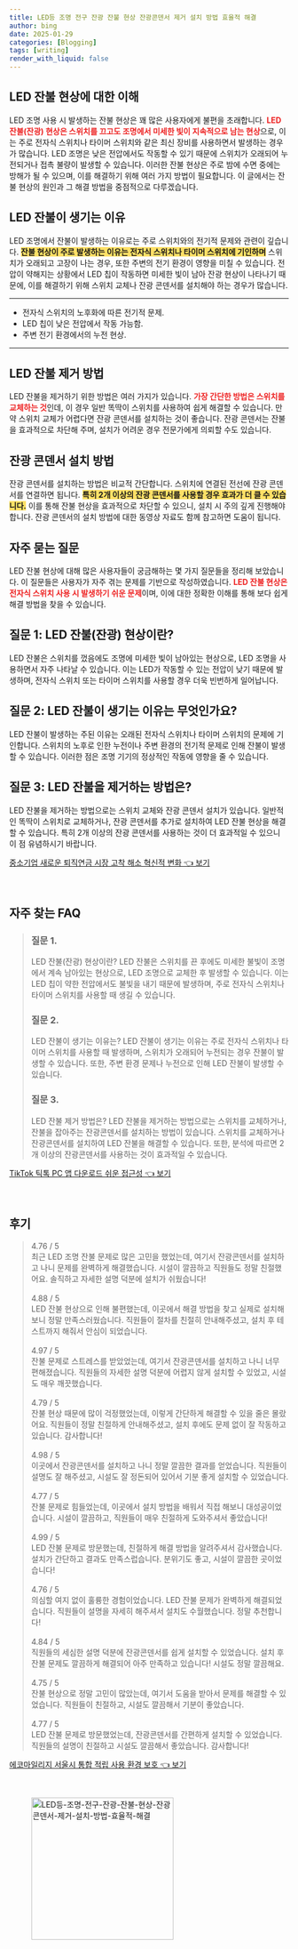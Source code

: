 ```yaml
---
title: LED등 조명 전구 잔광 잔불 현상 잔광콘덴서 제거 설치 방법 효율적 해결
author: bing
date: 2025-01-29
categories: [Blogging]
tags: [writing]
render_with_liquid: false
---
```



<h2 id='led_잔불_현상'>LED 잔불 현상에 대한 이해</h2>

<p>LED 조명 사용 시 발생하는 잔불 현상은 꽤 많은 사용자에게 불편을 초래합니다. <b><span style="color: #ee2323;">LED 잔불(잔광) 현상은 스위치를 끄고도 조명에서 미세한 빛이 지속적으로 남는 현상</span></b>으로, 이는 주로 전자식 스위치나 타이머 스위치와 같은 최신 장비를 사용하면서 발생하는 경우가 많습니다. LED 조명은 낮은 전압에서도 작동할 수 있기 때문에 스위치가 오래되어 누전되거나 접촉 불량이 발생할 수 있습니다. 이러한 잔불 현상은 주로 밤에 수면 중에는 방해가 될 수 있으며, 이를 해결하기 위해 여러 가지 방법이 필요합니다. 이 글에서는 잔불 현상의 원인과 그 해결 방법을 중점적으로 다루겠습니다.</p>

<h2 id='led_잔불_원인'>LED 잔불이 생기는 이유</h2>

<p>LED 조명에서 잔불이 발생하는 이유로는 주로 스위치와의 전기적 문제와 관련이 깊습니다. <b><span style="background-color: #ffe066;">잔불 현상이 주로 발생하는 이유는 전자식 스위치나 타이머 스위치에 기인하며</span></b> 스위치가 오래되고 고장이 나는 경우, 또한 주변의 전기 환경이 영향을 미칠 수 있습니다. 전압이 약해지는 상황에서 LED 칩이 작동하면 미세한 빛이 남아 잔광 현상이 나타나기 때문에, 이를 해결하기 위해 스위치 교체나 잔광 콘덴서를 설치해야 하는 경우가 많습니다.</p>

<hr />

<ul>
    <li>전자식 스위치의 노후화에 따른 전기적 문제.</li>
    <li>LED 칩이 낮은 전압에서 작동 가능함.</li>
    <li>주변 전기 환경에서의 누전 현상.</li>
</ul>

<hr />

<h2 id='잔불_제거_방법'>LED 잔불 제거 방법</h2>

<p>LED 잔불을 제거하기 위한 방법은 여러 가지가 있습니다. <b><span style="color: #ee2323;">가장 간단한 방법은 스위치를 교체하는 것</span></b>인데, 이 경우 일반 똑딱이 스위치를 사용하여 쉽게 해결할 수 있습니다. 만약 스위치 교체가 어렵다면 잔광 콘덴서를 설치하는 것이 좋습니다. 잔광 콘덴서는 잔불을 효과적으로 차단해 주며, 설치가 어려운 경우 전문가에게 의뢰할 수도 있습니다.</p>

<h2 id='잔광_콘덴서_설치'>잔광 콘덴서 설치 방법</h2>

<p>잔광 콘덴서를 설치하는 방법은 비교적 간단합니다. 스위치에 연결된 전선에 잔광 콘덴서를 연결하면 됩니다. <b><span style="background-color: #ffe066;">특히 2개 이상의 잔광 콘덴서를 사용할 경우 효과가 더 클 수 있습니다.</span></b> 이를 통해 잔불 현상을 효과적으로 차단할 수 있으니, 설치 시 주의 깊게 진행해야 합니다. 잔광 콘덴서의 설치 방법에 대한 동영상 자료도 함께 참고하면 도움이 됩니다.</p>

<h2 id='자주_묻는_질문'>자주 묻는 질문</h2>

<p>LED 잔불 현상에 대해 많은 사용자들이 궁금해하는 몇 가지 질문들을 정리해 보았습니다. 이 질문들은 사용자가 자주 겪는 문제를 기반으로 작성하였습니다. <b><span style="color: #ee2323;">LED 잔불 현상은 전자식 스위치 사용 시 발생하기 쉬운 문제</span></b>이며, 이에 대한 정확한 이해를 통해 보다 쉽게 해결 방법을 찾을 수 있습니다.</p>

<h2 id='질문_1'>질문 1: LED 잔불(잔광) 현상이란?</h2>

<p>LED 잔불은 스위치를 껐음에도 조명에 미세한 빛이 남아있는 현상으로, LED 조명을 사용하면서 자주 나타날 수 있습니다. 이는 LED가 작동할 수 있는 전압이 낮기 때문에 발생하며, 전자식 스위치 또는 타이머 스위치를 사용할 경우 더욱 빈번하게 일어납니다.</p>

<h2 id='질문_2'>질문 2: LED 잔불이 생기는 이유는 무엇인가요?</h2>

<p>LED 잔불이 발생하는 주된 이유는 오래된 전자식 스위치나 타이머 스위치의 문제에 기인합니다. 스위치의 노후로 인한 누전이나 주변 환경의 전기적 문제로 인해 잔불이 발생할 수 있습니다. 이러한 점은 조명 기기의 정상적인 작동에 영향을 줄 수 있습니다.</p>

<h2 id='질문_3'>질문 3: LED 잔불을 제거하는 방법은?</h2>

<p>LED 잔불을 제거하는 방법으로는 스위치 교체와 잔광 콘덴서 설치가 있습니다. 일반적인 똑딱이 스위치로 교체하거나, 잔광 콘덴서를 추가로 설치하여 LED 잔불 현상을 해결할 수 있습니다. 특히 2개 이상의 잔광 콘덴서를 사용하는 것이 더 효과적일 수 있으니 이 점 유념하시기 바랍니다.</p>


<p><a class="click-button" title="중소기업 새로운 퇴직연금 시장 고착 해소 혁신적 변화" href="https://aptwhite.github.io/posts/%EC%A4%91%EC%86%8C%EA%B8%B0%EC%97%85-%EC%83%88%EB%A1%9C%EC%9A%B4-%ED%87%B4%EC%A7%81%EC%97%B0%EA%B8%88-%EC%8B%9C%EC%9E%A5-%EA%B3%A0%EC%B0%A9-%ED%95%B4%EC%86%8C-%ED%98%81%EC%8B%A0%EC%A0%81-%EB%B3%80%ED%99%94/" rel="dofollow">중소기업 새로운 퇴직연금 시장 고착 해소 혁신적 변화 👈 보기</a></p><br>
<h2 id='자주_찾는_FAQ'>자주 찾는 FAQ</h2>
<div itemscope="" itemtype="https://schema.org/FAQPage"> 
<blockquote> 
<div itemscope="" itemprop="mainEntity" itemtype="https://schema.org/Question"> 
<h3 itemprop="name">질문 1.</h3> 
<div itemscope="" itemprop="acceptedAnswer" itemtype="https://schema.org/Answer"> 
<span itemprop="text"> 
<p>LED 잔불(잔광) 현상이란? LED 잔불은 스위치를 끈 후에도 미세한 불빛이 조명에서 계속 남아있는 현상으로, LED 조명으로 교체한 후 발생할 수 있습니다. 이는 LED 칩이 약한 전압에서도 불빛을 내기 때문에 발생하며, 주로 전자식 스위치나 타이머 스위치를 사용할 때 생길 수 있습니다.</p> 
</span> 
</div> 
</div> 

<div itemscope="" itemprop="mainEntity" itemtype="https://schema.org/Question"> 
<h3 itemprop="name">질문 2.</h3> 
<div itemscope="" itemprop="acceptedAnswer" itemtype="https://schema.org/Answer"> 
<span itemprop="text"> 
<p>LED 잔불이 생기는 이유는? LED 잔불이 생기는 이유는 주로 전자식 스위치나 타이머 스위치를 사용할 때 발생하며, 스위치가 오래되어 누전되는 경우 잔불이 발생할 수 있습니다. 또한, 주변 환경 문제나 누전으로 인해 LED 잔불이 발생할 수 있습니다.</p> 
</span> 
</div> 
</div> 

<div itemscope="" itemprop="mainEntity" itemtype="https://schema.org/Question"> 
<h3 itemprop="name">질문 3.</h3> 
<div itemscope="" itemprop="acceptedAnswer" itemtype="https://schema.org/Answer"> 
<span itemprop="text"> 
<p>LED 잔불 제거 방법은? LED 잔불을 제거하는 방법으로는 스위치를 교체하거나, 잔불을 잡아주는 잔광콘덴서를 설치하는 방법이 있습니다. 스위치를 교체하거나 잔광콘덴서를 설치하여 LED 잔불을 해결할 수 있습니다. 또한, 분석에 따르면 2개 이상의 잔광콘덴서를 사용하는 것이 효과적일 수 있습니다.</p> 
</span> 
</div> 
</div> 
</blockquote> 
</div>
<p><a class="click-button" title="TikTok 틱톡 PC 앱 다운로드 쉬운 접근성" href="https://aptwhite.github.io/posts/TikTok-%ED%8B%B1%ED%86%A1-PC-%EC%95%B1-%EB%8B%A4%EC%9A%B4%EB%A1%9C%EB%93%9C-%EC%89%AC%EC%9A%B4-%EC%A0%91%EA%B7%BC%EC%84%B1/" rel="dofollow">TikTok 틱톡 PC 앱 다운로드 쉬운 접근성 👈 보기</a></p><br>
<h2 id='후기'>후기</h2>
<div itemscope itemtype="https://schema.org/Product">
  <blockquote>
  <div itemprop="review" itemscope itemtype="https://schema.org/Review">
      <div itemprop="reviewRating" itemscope itemtype="https://schema.org/Rating"> <span itemprop="ratingValue">4.76</span> / <span itemprop="bestRating">5</span> </div>
      <span itemprop="reviewBody">최근 LED 조명 잔불 문제로 많은 고민을 했었는데, 여기서 잔광콘덴서를 설치하고 나니 문제를 완벽하게 해결했습니다. 시설이 깔끔하고 직원들도 정말 친절했어요. 솔직하고 자세한 설명 덕분에 설치가 쉬웠습니다!</span>
  </div>
  <br>
  <div itemprop="review" itemscope itemtype="https://schema.org/Review">
      <div itemprop="reviewRating" itemscope itemtype="https://schema.org/Rating"> <span itemprop="ratingValue">4.88</span> / <span itemprop="bestRating">5</span> </div>
      <span itemprop="reviewBody">LED 잔불 현상으로 인해 불편했는데, 이곳에서 해결 방법을 찾고 실제로 설치해보니 정말 만족스러웠습니다. 직원들이 절차를 친절히 안내해주셨고, 설치 후 테스트까지 해줘서 안심이 되었습니다.</span>
  </div>
  <br>
  <div itemprop="review" itemscope itemtype="https://schema.org/Review">
      <div itemprop="reviewRating" itemscope itemtype="https://schema.org/Rating"> <span itemprop="ratingValue">4.97</span> / <span itemprop="bestRating">5</span> </div>
      <span itemprop="reviewBody">잔불 문제로 스트레스를 받았었는데, 여기서 잔광콘덴서를 설치하고 나니 너무 편해졌습니다. 직원들의 자세한 설명 덕분에 어렵지 않게 설치할 수 있었고, 시설도 매우 깨끗했습니다.</span>
  </div>
  <br>
  <div itemprop="review" itemscope itemtype="https://schema.org/Review">
      <div itemprop="reviewRating" itemscope itemtype="https://schema.org/Rating"> <span itemprop="ratingValue">4.79</span> / <span itemprop="bestRating">5</span> </div>
      <span itemprop="reviewBody">잔불 현상 때문에 많이 걱정했었는데, 이렇게 간단하게 해결할 수 있을 줄은 몰랐어요. 직원들이 정말 친절하게 안내해주셨고, 설치 후에도 문제 없이 잘 작동하고 있습니다. 감사합니다!</span>
  </div>
  <br>
  <div itemprop="review" itemscope itemtype="https://schema.org/Review">
      <div itemprop="reviewRating" itemscope itemtype="https://schema.org/Rating"> <span itemprop="ratingValue">4.98</span> / <span itemprop="bestRating">5</span> </div>
      <span itemprop="reviewBody">이곳에서 잔광콘덴서를 설치하고 나니 정말 깔끔한 결과를 얻었습니다. 직원들이 설명도 잘 해주셨고, 시설도 잘 정돈되어 있어서 기분 좋게 설치할 수 있었습니다.</span>
  </div>
  <br>
  <div itemprop="review" itemscope itemtype="https://schema.org/Review">
      <div itemprop="reviewRating" itemscope itemtype="https://schema.org/Rating"> <span itemprop="ratingValue">4.77</span> / <span itemprop="bestRating">5</span> </div>
      <span itemprop="reviewBody">잔불 문제로 힘들었는데, 이곳에서 설치 방법을 배워서 직접 해보니 대성공이었습니다. 시설이 깔끔하고, 직원들이 매우 친절하게 도와주셔서 좋았습니다!</span>
  </div>
  <br>
  <div itemprop="review" itemscope itemtype="https://schema.org/Review">
      <div itemprop="reviewRating" itemscope itemtype="https://schema.org/Rating"> <span itemprop="ratingValue">4.99</span> / <span itemprop="bestRating">5</span> </div>
      <span itemprop="reviewBody">LED 잔불 문제로 방문했는데, 친절하게 해결 방법을 알려주셔서 감사했습니다. 설치가 간단하고 결과도 만족스럽습니다. 분위기도 좋고, 시설이 깔끔한 곳이었습니다!</span>
  </div>
  <br>
  <div itemprop="review" itemscope itemtype="https://schema.org/Review">
      <div itemprop="reviewRating" itemscope itemtype="https://schema.org/Rating"> <span itemprop="ratingValue">4.76</span> / <span itemprop="bestRating">5</span> </div>
      <span itemprop="reviewBody">의심할 여지 없이 훌륭한 경험이었습니다. LED 잔불 문제가 완벽하게 해결되었습니다. 직원들이 설명을 자세히 해주셔서 설치도 수월했습니다. 정말 추천합니다!</span>
  </div>
  <br>
  <div itemprop="review" itemscope itemtype="https://schema.org/Review">
      <div itemprop="reviewRating" itemscope itemtype="https://schema.org/Rating"> <span itemprop="ratingValue">4.84</span> / <span itemprop="bestRating">5</span> </div>
      <span itemprop="reviewBody">직원들의 세심한 설명 덕분에 잔광콘덴서를 쉽게 설치할 수 있었습니다. 설치 후 잔불 문제도 깔끔하게 해결되어 아주 만족하고 있습니다! 시설도 정말 깔끔해요.</span>
  </div>
  <br>
  <div itemprop="review" itemscope itemtype="https://schema.org/Review">
      <div itemprop="reviewRating" itemscope itemtype="https://schema.org/Rating"> <span itemprop="ratingValue">4.75</span> / <span itemprop="bestRating">5</span> </div>
      <span itemprop="reviewBody">잔불 현상으로 정말 고민이 많았는데, 여기서 도움을 받아서 문제를 해결할 수 있었습니다. 직원들이 친절하고, 시설도 깔끔해서 기분이 좋았습니다.</span>
  </div>
  <br>
  <div itemprop="review" itemscope itemtype="https://schema.org/Review">
      <div itemprop="reviewRating" itemscope itemtype="https://schema.org/Rating"> <span itemprop="ratingValue">4.77</span> / <span itemprop="bestRating">5</span> </div>
      <span itemprop="reviewBody">LED 잔불 문제로 방문했었는데, 잔광콘덴서를 간편하게 설치할 수 있었습니다. 직원들의 설명이 친절하고 시설도 깔끔해서 좋았습니다. 감사합니다!</span>
  </div>
  </blockquote>
</div>
<p><a class="click-button" title="에코마일리지 서울시 통합 적립 사용 환경 보호" href="https://aptwhite.github.io/posts/%EC%97%90%EC%BD%94%EB%A7%88%EC%9D%BC%EB%A6%AC%EC%A7%80-%EC%84%9C%EC%9A%B8%EC%8B%9C-%ED%86%B5%ED%95%A9-%EC%A0%81%EB%A6%BD-%EC%82%AC%EC%9A%A9-%ED%99%98%EA%B2%BD-%EB%B3%B4%ED%98%B8/" rel="dofollow">에코마일리지 서울시 통합 적립 사용 환경 보호 👈 보기</a></p><br>
<figure class="image"><img src="https://aptwhite.github.io/assets/img/thumbnail/LED등-조명-전구-잔광-잔불-현상-잔광콘덴서-제거-설치-방법-효율적-해결.webp" alt="LED등-조명-전구-잔광-잔불-현상-잔광콘덴서-제거-설치-방법-효율적-해결" width="256" height="256"></figure>